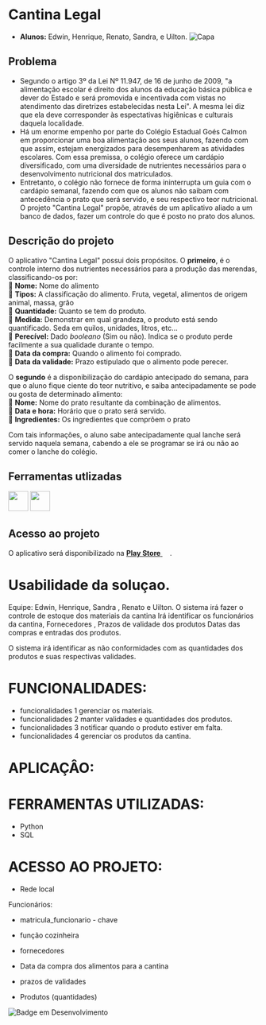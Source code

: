 # Cantina Legal
* **Alunos:** Edwin, Henrique, Renato, Sandra, e Uilton.
![Capa](https://upload.wikimedia.org/wikipedia/commons/c/c7/School_lunch.jpg)

## Problema
* Segundo o artigo 3º da Lei Nº 11.947, de 16 de junho de 2009, "a alimentação escolar é direito dos alunos da educação básica pública e dever do Estado e será promovida e incentivada com vistas no atendimento das diretrizes estabelecidas nesta Lei". A mesma lei diz que ela deve corresponder às espectativas higiênicas e culturais daquela localidade.
* Há um enorme empenho por parte do Colégio Estadual Goés Calmon em proporcionar uma boa alimentação aos seus alunos, fazendo com que assim, estejam energizados para desempenharem as atividades escolares. Com essa premissa, o colégio oferece um cardápio diversificado, com uma diversidade de nutrientes necessários para o desenvolvimento nutricional dos matriculados.
* Entretanto, o colégio não fornece de forma ininterrupta um guia com o cardápio semanal, fazendo com que os alunos não saibam com antecedência o prato que será servido, e seu respectivo teor nutricional. O projeto "Cantina Legal" propõe, através de um aplicativo aliado a um banco de dados, fazer um controle do que é posto no prato dos alunos.



## Descrição do projeto
O aplicativo "Cantina Legal" possui dois propósitos. O **primeiro**, é o controle interno dos nutrientes necessários para a produção das merendas, classificando-os por:<br>
:apple: **Nome:** Nome do alimento<br>
:broccoli:	**Tipos:** A classificação do alimento. Fruta, vegetal, alimentos de origem animal, massa, grão<br>
:onion: **Quantidade:** Quanto se tem do produto.<br>
:pear: **Medida:** Demonstrar em qual grandeza, o produto está sendo quantificado. Seda em quilos, unidades, litros, etc...<br>
:salt: **Perecível:** Dado *booleano* (Sim ou não). Indica se o produto perde facilmente a sua qualidade durante o tempo.<br>
:carrot:	**Data da compra:** Quando o alimento foi comprado.<br>
:egg: **Data da validade:** Prazo estipulado que o alimento pode perecer.

O **segundo** é a disponibilização do cardápio antecipado do semana, para que o aluno fique ciente do teor nutritivo, e saiba antecipadamente se pode ou gosta de determinado alimento:<br>
:rice: **Nome:** Nome do prato resultante da combinação de alimentos.<br>
:stew: **Data e hora:** Horário que o prato será servido.<br>
:poultry_leg: **Ingredientes:** Os ingredientes que comprõem o prato<br>

Com tais informações, o aluno sabe antecipadamente qual lanche será servido naquela semana, cabendo a ele se programar se irá ou não ao comer o lanche do colégio.

## Ferramentas utlizadas
[<img src="https://upload.wikimedia.org/wikipedia/commons/thumb/c/c3/Python-logo-notext.svg/1869px-Python-logo-notext.svg.png" height="40px">](https://www.python.org/)  <img src="https://cdn-icons-png.flaticon.com/512/2306/2306173.png" height="40px">

## Acesso ao projeto
O aplicativo será disponibilizado na [**Play Store** <img src="https://logospng.org/download/play-store/logo-play-store-256.png" height="15px">](https://play.google.com/).

# Usabilidade da soluçao.
Equipe: Edwin, Henrique, Sandra , Renato e Uilton.
O sistema irá fazer o controle de estoque dos materiais da cantina
Irá identificar os funcionários da cantina, Fornecedores , Prazos de validade dos produtos 
Datas das compras e entradas dos produtos.

O sistema irá identificar as não conformidades com as quantidades dos produtos e suas respectivas validades.

# FUNCIONALIDADES:
* funcionalidades 1 gerenciar os materiais. 
* funcionalidades 2 manter validades e quantidades dos produtos.
* funcionalidades 3 notificar quando o produto estiver em falta.
* funcionalidades 4 gerenciar os  produtos da cantina.

# APLICAÇÂO:

# FERRAMENTAS UTILIZADAS:
* Python
* SQL

# ACESSO AO PROJETO:
* Rede local


Funcionários:
* matricula_funcionario - chave
* função  cozinheira


* fornecedores

* Data da compra dos alimentos para a cantina
* prazos de validades

* Produtos (quantidades)

![Badge em Desenvolvimento](http://img.shields.io/static/v1?label=STATUS&message=EM%20DESENVOLVIMENTO&color=GREEN&style=for-the-badge)
